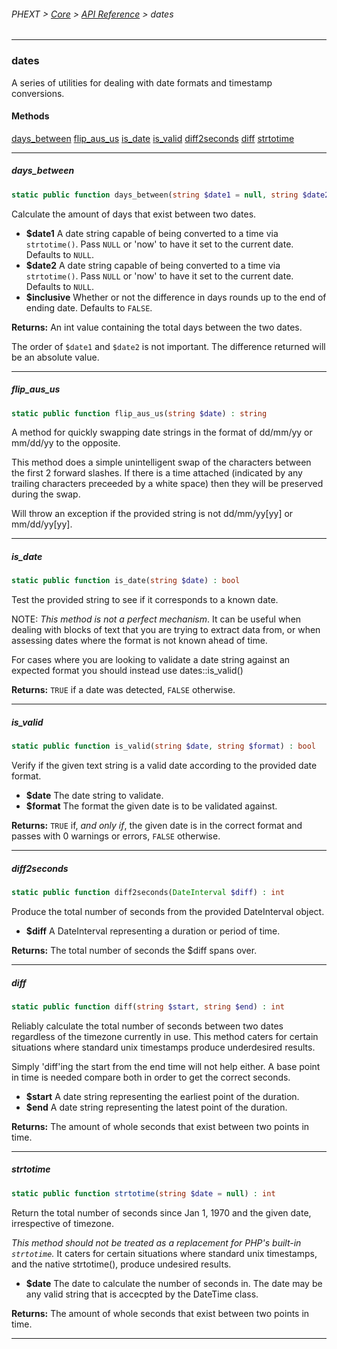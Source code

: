 ###### PHEXT > [Core](../README.md) > [API Reference](index.md) > dates
------
### dates
A series of utilities for dealing with date formats and timestamp conversions.
#### Methods
[days_between](#days_between)
[flip_aus_us](#flip_aus_us)
[is_date](#is_date)
[is_valid](#is_valid)
[diff2seconds](#diff2seconds)
[diff](#diff)
[strtotime](#strtotime)

------
##### days_between
```php
static public function days_between(string $date1 = null, string $date2 = null, bool $inclusive = false) : int
```
Calculate the amount of days that exist between two dates.

- **$date1** A date string capable of being converted to a time via `strtotime()`. Pass ``NULL`` or 'now' to have it set to the current date. Defaults to ``NULL``.
- **$date2** A date string capable of being converted to a time via `strtotime()`. Pass ``NULL`` or 'now' to have it set to the current date. Defaults to ``NULL``.
- **$inclusive** Whether or not the difference in days rounds up to the end of ending date. Defaults to ``FALSE``.

**Returns:**  An int value containing the total days between the two dates.

The order of `$date1` and `$date2` is not important. The difference returned will be an absolute value.


------
##### flip_aus_us
```php
static public function flip_aus_us(string $date) : string
```
A method for quickly swapping date strings in the format of dd/mm/yy or mm/dd/yy to the opposite.

This method does a simple unintelligent swap of the characters between the first 2 forward slashes. If there is a time attached (indicated by any trailing characters preceeded by a white space) then they will be preserved during the swap.

Will throw an exception if the provided string is not dd/mm/yy[yy] or mm/dd/yy[yy].


------
##### is_date
```php
static public function is_date(string $date) : bool
```
Test the provided string to see if it corresponds to a known date.

NOTE: _This method is not a perfect mechanism_. It can be useful when dealing with blocks of text that you are trying to extract data from, or when assessing dates where the format is not known ahead of time.

For cases where you are looking to validate a date string against an expected format you should instead use dates::is_valid()

**Returns:**  `TRUE` if a date was detected, `FALSE` otherwise.


------
##### is_valid
```php
static public function is_valid(string $date, string $format) : bool
```
Verify if the given text string is a valid date according to the provided date format.

- **$date** The date string to validate.
- **$format** The format the given date is to be validated against.

**Returns:**  `TRUE` if, _and only if_, the given date is in the correct format and passes with 0 warnings or errors, `FALSE` otherwise.


------
##### diff2seconds
```php
static public function diff2seconds(DateInterval $diff) : int
```
Produce the total number of seconds from the provided DateInterval object.

- **$diff** A DateInterval representing a duration or period of time.

**Returns:**  The total number of seconds the $diff spans over.


------
##### diff
```php
static public function diff(string $start, string $end) : int
```
Reliably calculate the total number of seconds between two dates regardless of the timezone currently in use. This method caters for certain situations where standard unix timestamps produce underdesired results.

Simply 'diff'ing the start from the end time will not help either. A base point in time is needed compare both in order to get the correct seconds.

- **$start** A date string representing the earliest point of the duration.
- **$end** A date string representing the latest point of the duration.

**Returns:**  The amount of whole seconds that exist between two points in time.


------
##### strtotime
```php
static public function strtotime(string $date = null) : int
```
Return the total number of seconds since Jan 1, 1970 and the given date, irrespective of timezone.

_This method should not be treated as a replacement for PHP's built-in `strtotime`._ It caters for certain situations where standard unix timestamps, and the native strtotime(), produce undesired results.

- **$date** The date to calculate the number of seconds in. The date may be any valid string that is accecpted by the DateTime class.

**Returns:**  The amount of whole seconds that exist between two points in time.


------
